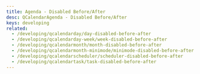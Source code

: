 ```yaml
---
title: Agenda - Disabled Before/After
desc: QCalendarAgenda - Disabled Before/After
keys: developing
related:
  - /developing/qcalendarday/day-disabled-before-after
  - /developing/qcalendarday-week/week-disabled-before-after
  - /developing/qcalendarmonth/month-disabled-before-after
  - /developing/qcalendarmonth-minimode/minimode-disabled-before-after
  - /developing/qcalendarscheduler/scheduler-disabled-before-after
  - /developing/qcalendartask/task-disabled-before-after
---
```


<example-viewer
  title="Disabled Before/After"
  file="AgendaDisabledBeforeAfter"
  codepen-title="QCalendarAgenda"
/>
